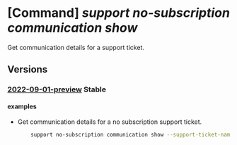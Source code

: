 # [Command] _support no-subscription communication show_

Get communication details for a support ticket.

## Versions

### [2022-09-01-preview](/Resources/mgmt-plane/L3Byb3ZpZGVycy9taWNyb3NvZnQuc3VwcG9ydC9zdXBwb3J0dGlja2V0cy97fS9jb21tdW5pY2F0aW9ucy97fQ==/2022-09-01-preview.xml) **Stable**

<!-- mgmt-plane /providers/microsoft.support/supporttickets/{}/communications/{} 2022-09-01-preview -->

#### examples

- Get communication details for a no subscription support ticket.
    ```bash
        support no-subscription communication show --support-ticket-name "TestTicketName" --communication-name "TestTicketCommunicationName"
    ```
